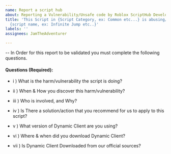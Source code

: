```yaml
---
name: Report a script hub
about: Reporting a Vulnerability/Unsafe code by Roblox ScriptHub Developers
title: 'This Script in {Script Category, ex: Common etc...} is abusing/is unsafe named
  {script name, ex: Infinite Jump etc..}'
labels: ''
assignees: JamTheAdventurer

---
```


-- In Order for this report to be validated you must complete the following questions.
#### Questions (Required):
- i ) What is the harm/vulnerability the script is doing?

- ii ) When & How you discover this harm/vulnerability?

- iii ) Who is involved, and Why? 

- iv ) Is There a solution/action that you recommend for us to apply to this script?

- v ) What version of Dynamic Client are you using?

- vi ) Where & when did you download Dynamic Client?

- vii ) Is Dynamic Client Downloaded from our official sources?
